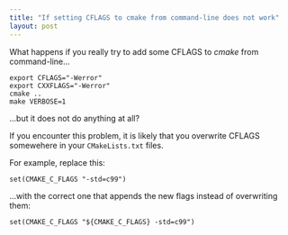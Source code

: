 ```yaml
---
title: "If setting CFLAGS to cmake from command-line does not work"
layout: post
---
```

What happens if you really try to add some CFLAGS to *cmake* from command-line...

	export CFLAGS="-Werror"
	export CXXFLAGS="-Werror"
	cmake ..
	make VERBOSE=1

...but it does not do anything at all?

If you encounter this problem, it is likely that you overwrite CFLAGS somewehere in your `CMakeLists.txt` files.

For example, replace this:

    set(CMAKE_C_FLAGS "-std=c99")

...with the correct one that appends the new flags instead of overwriting them:

    set(CMAKE_C_FLAGS "${CMAKE_C_FLAGS} -std=c99")

